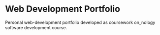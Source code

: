 # Web Development Portfolio

Personal web-development portfolio developed as coursework on_nology software development course. 


